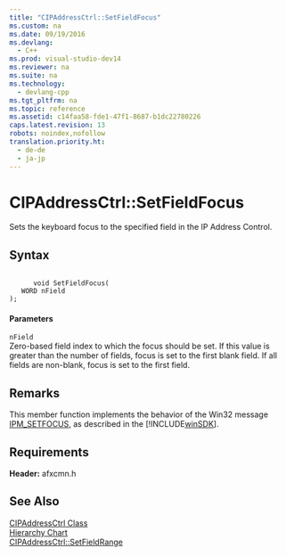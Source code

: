 ```yaml
---
title: "CIPAddressCtrl::SetFieldFocus"
ms.custom: na
ms.date: 09/19/2016
ms.devlang: 
  - C++
ms.prod: visual-studio-dev14
ms.reviewer: na
ms.suite: na
ms.technology: 
  - devlang-cpp
ms.tgt_pltfrm: na
ms.topic: reference
ms.assetid: c14faa58-fde1-47f1-8687-b1dc22780226
caps.latest.revision: 13
robots: noindex,nofollow
translation.priority.ht: 
  - de-de
  - ja-jp
---
```

# CIPAddressCtrl::SetFieldFocus
Sets the keyboard focus to the specified field in the IP Address Control.  
  
## Syntax  
  
```  
  
      void SetFieldFocus(  
   WORD nField   
);  
```  
  
#### Parameters  
 `nField`  
 Zero-based field index to which the focus should be set. If this value is greater than the number of fields, focus is set to the first blank field. If all fields are non-blank, focus is set to the first field.  
  
## Remarks  
 This member function implements the behavior of the Win32 message [IPM_SETFOCUS](http://msdn.microsoft.com/library/windows/desktop/bb761381), as described in the [!INCLUDE[winSDK](../vs140/includes/winSDK_md.md)].  
  
## Requirements  
 **Header:** afxcmn.h  
  
## See Also  
 [CIPAddressCtrl Class](../vs140/CIPAddressCtrl-Class.md)   
 [Hierarchy Chart](../vs140/Hierarchy-Chart.md)   
 [CIPAddressCtrl::SetFieldRange](../vs140/CIPAddressCtrl--SetFieldRange.md)
